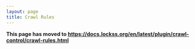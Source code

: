 ```yaml
---
layout: page
title: Crawl Rules
---
```


**This page has moved to <https://docs.lockss.org/en/latest/plugin/crawl-control/crawl-rules.html>**
